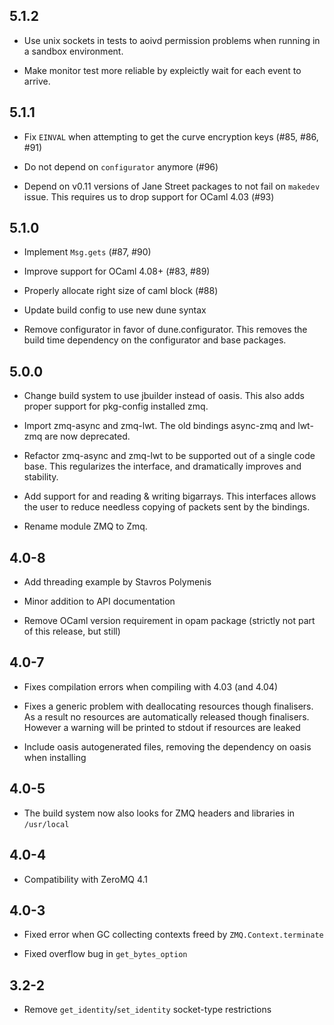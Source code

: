 5.1.2
-----
* Use unix sockets in tests to aoivd permission problems when running
  in a sandbox environment.

* Make monitor test more reliable by expleictly wait for each event to
  arrive.

5.1.1
-----

* Fix `EINVAL` when attempting to get the curve encryption keys (#85, #86, #91)

* Do not depend on `configurator` anymore (#96)

* Depend on v0.11 versions of Jane Street packages to not fail on `makedev`
  issue. This requires us to drop support for OCaml 4.03 (#93)

5.1.0
-----

* Implement `Msg.gets` (#87, #90)

* Improve support for OCaml 4.08+ (#83, #89)

* Properly allocate right size of caml block (#88)

* Update build config to use new dune syntax

* Remove configurator in favor of dune.configurator. This removes the build time
  dependency on the configurator and base packages.

5.0.0
-----

* Change build system to use jbuilder instead of oasis. This also adds proper
  support for pkg-config installed zmq.

* Import zmq-async and zmq-lwt. The old bindings async-zmq and lwt-zmq are now
  deprecated.

* Refactor zmq-async and zmq-lwt to be supported out of a single code base. This
  regularizes the interface, and dramatically improves and stability.

* Add support for and reading & writing bigarrays. This interfaces allows the
  user to reduce needless copying of packets sent by the bindings.

* Rename module ZMQ to Zmq.

4.0-8
-----

* Add threading example by Stavros Polymenis

* Minor addition to API documentation

* Remove OCaml version requirement in opam package (strictly not part of this
  release, but still)


4.0-7
-----

* Fixes compilation errors when compiling with 4.03 (and 4.04)

* Fixes a generic problem with deallocating resources though finalisers. As a
  result no resources are automatically released though finalisers. However a
  warning will be printed to stdout if resources are leaked

* Include oasis autogenerated files, removing the dependency on oasis when
  installing


4.0-5
-----

* The build system now also looks for ZMQ headers and libraries in `/usr/local`

4.0-4
-----

* Compatibility with ZeroMQ 4.1


4.0-3
-----

* Fixed error when GC collecting contexts freed by `ZMQ.Context.terminate`

* Fixed overflow bug in `get_bytes_option`


3.2-2
-----

* Remove `get_identity`/`set_identity` socket-type restrictions
